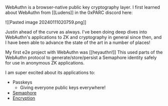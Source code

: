 WebAuthn is a browser-native public key cryptography layer. I first learned about WebAuthn from [[Ludens]] in the 0xPARC discord here:

![[Pasted image 20240111020759.png]]

Justin ahead of the curve as always. I've been doing deep dives into WebAuthn's applications to ZK and cryptography in general since then, and I have been able to advance the state of the art in a number of places!

My first e2e project with WebAuthn was [[heyauthn!]] This used parts of the WebAuthn protocol to generate/store/persist a Semaphore identity safely for use in anonymous ZK applications.



I am super excited about its applications to:
- Passkeys
	- Giving everyone public keys everywhere!
- [Semaphore](https://github.com/semaphore-protocol/semaphore/tree/main/packages/heyauthn)
- [Encryption](https://blog.millerti.me/2023/01/22/encrypting-data-in-the-browser-using-webauthn/)